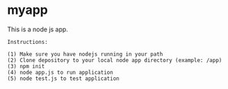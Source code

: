 # myapp
This is a node js app.
```
Instructions:

(1) Make sure you have nodejs running in your path
(2) Clone depository to your local node app directory (example: /app)
(3) npm init
(4) node app.js to run application
(5) node test.js to test application
```
